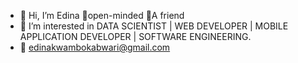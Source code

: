 - 👋 Hi, I’m Edina 🤗open-minded 🤩A friend 
- 👀 I’m interested in DATA SCIENTIST | WEB DEVELOPER | MOBILE APPLICATION DEVELOPER | SOFTWARE ENGINEERING.
- 📩 edinakwambokabwari@gmail.com


<!---
edinabwari/edinabwari is a ✨ special ✨ repository because its `README.md` (this file) appears on your GitHub profile.
You can click the Preview link to take a look at your changes.
--->
